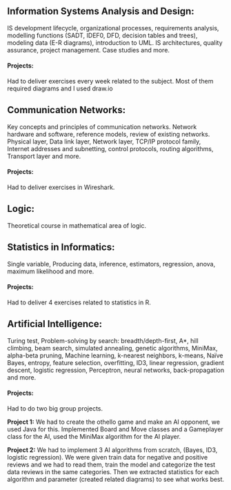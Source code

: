 ## Information Systems Analysis and Design: 
IS development lifecycle, organizational processes, requirements analysis, modelling functions (SADT, IDEF0, DFD, decision tables and trees), modeling data
(E-R diagrams), introduction to UML. IS architectures, quality assurance, project management. Case studies and more.
#### Projects: 
Had to deliver exercises every week related to the subject. Most of them required diagrams and I used draw.io
 
## Communication Networks: 
Key concepts and principles of communication networks. Network hardware and software, reference models, review of existing
networks. Physical layer, Data link layer, Network layer, TCP/IP protocol family, Internet addresses and subnetting, control protocols, routing algorithms, Transport layer and more.
#### Projects: 
Had to deliver exercises in Wireshark.

## Logic: 
Theoretical course in mathematical area of logic.
 
## Statistics in Informatics:
Single variable, Producing data, inference, estimators, regression, anova, maximum likelihood and more. 
#### Projects: 
Had to deliver 4 exercises related to statistics in R.
 
## Artificial Intelligence: 
Turing test, Problem-solving by search: breadth/depth-first, A*, hill climbing, beam search, simulated annealing, genetic algorithms, MiniMax, alpha-beta pruning, Machine learning, k-nearest neighbors, k-means, Naïve Bayes, entropy, feature selection, overfitting, ID3,
linear regression, gradient descent, logistic regression, Perceptron, neural networks, back-propagation and more.
#### Projects: 
Had to do two big group projects.

**Project 1:** We had to create the othello game and make an AI opponent, we used Java for this. Implemented Board and Move classes and a Gameplayer class for the AI, used the MiniMax algorithm for the AI player.

**Project 2:** We had to implement 3 AI algorithms from scratch, (Bayes, ID3, logistic regression). We were given train data for negative and positive reviews and we had to read them, train the model and categorize the test data reviews in the same categories. Then we extracted statistics for each algorithm and parameter (created related diagrams) to see what works best.
